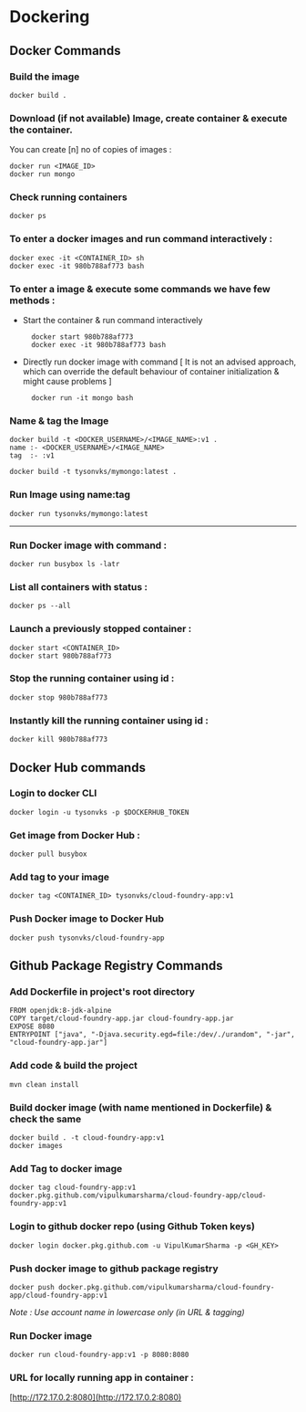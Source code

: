 # Dockering


## Docker Commands

### Build the image
    
    docker build .

### Download (if not available) Image, create container & execute the container. 
You can create [n] no of copies of images :

    docker run <IMAGE_ID>
    docker run mongo

### Check running containers
    
    docker ps

### To enter a docker images and run command interactively :

    docker exec -it <CONTAINER_ID> sh
    docker exec -it 980b788af773 bash    

### To enter a image & execute some commands we have few methods :

* Start the container & run command interactively
    
        docker start 980b788af773
        docker exec -it 980b788af773 bash
    
* Directly run docker image with command 
[ It is not an advised approach, which can override the default behaviour of container initialization & might cause problems ]

        docker run -it mongo bash
    
### Name & tag the Image
    
    docker build -t <DOCKER_USERNAME>/<IMAGE_NAME>:v1 .
    name :- <DOCKER_USERNAME>/<IMAGE_NAME>
    tag  :- :v1
    
    docker build -t tysonvks/mymongo:latest .

### Run Image using name:tag
    
    docker run tysonvks/mymongo:latest


<hr>


### Run Docker image with command :

    docker run busybox ls -latr

### List all containers with status :

    docker ps --all

### Launch a previously stopped container :

    docker start <CONTAINER_ID>
    docker start 980b788af773

### Stop the running container using id :

    docker stop 980b788af773

### Instantly kill the running container using id :

    docker kill 980b788af773




## Docker Hub commands

### Login to docker CLI
    
    docker login -u tysonvks -p $DOCKERHUB_TOKEN

### Get image from Docker Hub :

    docker pull busybox
    
### Add tag to your image
    
    docker tag <CONTAINER_ID> tysonvks/cloud-foundry-app:v1

### Push Docker image to Docker Hub

    docker push tysonvks/cloud-foundry-app
    
    
    
    
## Github Package Registry Commands

### Add Dockerfile in project's root directory
    
    FROM openjdk:8-jdk-alpine
    COPY target/cloud-foundry-app.jar cloud-foundry-app.jar
    EXPOSE 8080
    ENTRYPOINT ["java", "-Djava.security.egd=file:/dev/./urandom", "-jar", "cloud-foundry-app.jar"]
    
### Add code & build the project

    mvn clean install
    
### Build docker image (with name mentioned in Dockerfile) & check the same

    docker build . -t cloud-foundry-app:v1
    docker images
    
### Add Tag to docker image

    docker tag cloud-foundry-app:v1 docker.pkg.github.com/vipulkumarsharma/cloud-foundry-app/cloud-foundry-app:v1

### Login to github docker repo (using Github Token keys)</b>

    docker login docker.pkg.github.com -u VipulKumarSharma -p <GH_KEY>
    
### Push docker image to github package registry</b>

    docker push docker.pkg.github.com/vipulkumarsharma/cloud-foundry-app/cloud-foundry-app:v1

<i>Note : Use account name in lowercase only (in URL & tagging)</i>

### Run Docker image

    docker run cloud-foundry-app:v1 -p 8080:8080
    
### URL for locally running app in container : 
    
[http://172.17.0.2:8080](http://172.17.0.2:8080)
